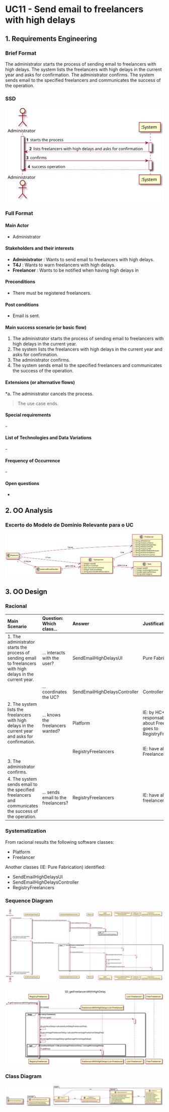 


# UC11 - Send email to freelancers with high delays

## 1. Requirements Engineering

### Brief Format

The administrator starts the process of sending email to freelancers with high delays. The system lists the freelancers with high delays in the current year and asks for confirmation. The administrator confirms. The system sends email to the specified freelancers and communicates the success of the operation.

### SSD
![UC11_SSD.svg](UC11_SSD.svg)

### Full Format

#### Main Actor

* Administrator

#### Stakeholders and their interests
* **Administrator** : Wants to send email to freelancers with high delays.
* **T4J** : Wants to warn freelancers with high delays.
* **Freelancer** : Wants to be notified when having high delays in 

#### Preconditions

* There must be registered freelancers.

#### Post conditions

* Email is sent.

#### Main success scenario (or basic flow)

1. The administrator starts the process of sending email to freelancers with high delays in the current year.
2. The system lists the freelancers with high delays in the current year and asks for confirmation.
3. The administrator confirms.
4. The system sends email to the specified freelancers and communicates the success of the operation.

#### Extensions (or alternative flows)

*a. The administrator cancels the process.
>	The use case ends.

#### Special requirements
\-

#### List of Technologies and Data Variations
\-

#### Frequency of Occurrence
\-

#### Open questions

- 

## 2. OO Analysis

### Excerto do Modelo de Domínio Relevante para o UC

![UC11_MD.svg](UC11_MD.svg)


## 3. OO Design

### Racional

| Main Scenario | Question: Which class... | Answer  | Justification  |
|:--------------  |:---------------------- |:----------|:---------------------------- |
| 1. The administrator starts the process of sending email to freelancers with high delays in the current year. | ... interacts with the user? | SendEmailHighDelaysUI | Pure Fabrication |
|  | ... coordinates the UC? | SendEmailHighDelaysController | Controller |
| 2. The system lists the freelancers with high delays in the current year and asks for confirmation. | ... knows the freelancers wanted? | Platform | IE: by HC+LC, the responsabilities about Freelancers goes to RegistryFreelancers. |
|  |  | RegistryFreelancers | IE: have all Freelancers. |
| 3. The administrator confirms. |  |  |  |
| 4. The system sends email to the specified freelancers and communicates the success of the operation. | ... sends email to the freelancers? | RegistryFreelancers | IE: have all freelancers. |

### Systematization ##

 From racional results the following software classes:

 * Platform
 * Freelancer

Another classes (IE: Pure Fabrication) identified:  

 * SendEmailHighDelaysUI
 * SendEmailHighDelaysController
 * RegistryFreelancers

###	Sequence Diagram

![UC11_SD.svg](UC11_SD.svg)

![../UC9/SD_getFreelancersWithHighDelays.svg](../UC9/SD_getFreelancersWithHighDelays.svg)

###	Class Diagram

![UC11_CD.svg](UC11_CD.svg)


